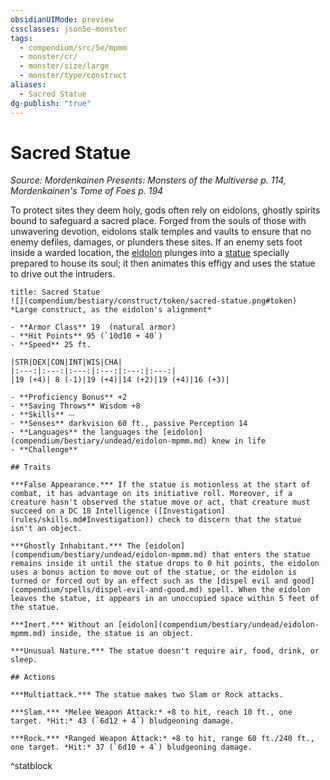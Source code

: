 ```yaml
---
obsidianUIMode: preview
cssclasses: json5e-monster
tags:
  - compendium/src/5e/mpmm
  - monster/cr/
  - monster/size/large
  - monster/type/construct
aliases:
  - Sacred Statue
dg-publish: "true"
---
```

# Sacred Statue
*Source: Mordenkainen Presents: Monsters of the Multiverse p. 114, Mordenkainen's Tome of Foes p. 194*  

To protect sites they deem holy, gods often rely on eidolons, ghostly spirits bound to safeguard a sacred place. Forged from the souls of those with unwavering devotion, eidolons stalk temples and vaults to ensure that no enemy defiles, damages, or plunders these sites. If an enemy sets foot inside a warded location, the [eidolon](compendium/bestiary/undead/eidolon-mpmm.md) plunges into a [statue](compendium/bestiary/construct/sacred-statue-mpmm.md) specially prepared to house its soul; it then animates this effigy and uses the statue to drive out the intruders.

```ad-statblock
title: Sacred Statue
![](compendium/bestiary/construct/token/sacred-statue.png#token)
*Large construct, as the eidolon's alignment*

- **Armor Class** 19  (natural armor)
- **Hit Points** 95 (`10d10 + 40`)
- **Speed** 25 ft.

|STR|DEX|CON|INT|WIS|CHA|
|:---:|:---:|:---:|:---:|:---:|:---:|
|19 (+4)| 8 (-1)|19 (+4)|14 (+2)|19 (+4)|16 (+3)|

- **Proficiency Bonus** +2
- **Saving Throws** Wisdom +8
- **Skills** ⏤
- **Senses** darkvision 60 ft., passive Perception 14
- **Languages** the languages the [eidolon](compendium/bestiary/undead/eidolon-mpmm.md) knew in life
- **Challenge** 

## Traits

***False Appearance.*** If the statue is motionless at the start of combat, it has advantage on its initiative roll. Moreover, if a creature hasn't observed the statue move or act, that creature must succeed on a DC 18 Intelligence ([Investigation](rules/skills.md#Investigation)) check to discern that the statue isn't an object.

***Ghostly Inhabitant.*** The [eidolon](compendium/bestiary/undead/eidolon-mpmm.md) that enters the statue remains inside it until the statue drops to 0 hit points, the eidolon uses a bonus action to move out of the statue, or the eidolon is turned or forced out by an effect such as the [dispel evil and good](compendium/spells/dispel-evil-and-good.md) spell. When the eidolon leaves the statue, it appears in an unoccupied space within 5 feet of the statue.

***Inert.*** Without an [eidolon](compendium/bestiary/undead/eidolon-mpmm.md) inside, the statue is an object.

***Unusual Nature.*** The statue doesn't require air, food, drink, or sleep.

## Actions

***Multiattack.*** The statue makes two Slam or Rock attacks.

***Slam.*** *Melee Weapon Attack:* +8 to hit, reach 10 ft., one target. *Hit:* 43 (`6d12 + 4`) bludgeoning damage.

***Rock.*** *Ranged Weapon Attack:* +8 to hit, range 60 ft./240 ft., one target. *Hit:* 37 (`6d10 + 4`) bludgeoning damage.
```
^statblock